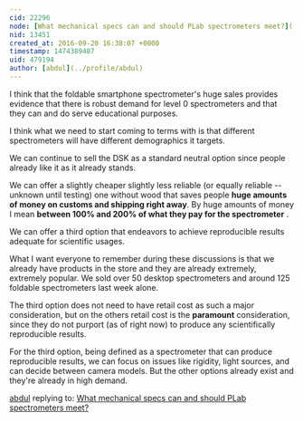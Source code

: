 ```yaml
---
cid: 22296
node: [What mechanical specs can and should PLab spectrometers meet?](../notes/stoft/09-15-2016/what-mechanical-specs-can-and-should-plab-spectrometers-meet)
nid: 13451
created_at: 2016-09-20 16:38:07 +0000
timestamp: 1474389487
uid: 479194
author: [abdul](../profile/abdul)
---
```


I think that the foldable smartphone spectrometer's huge sales provides evidence that there is robust demand for level 0 spectrometers and that they can and do serve educational purposes.

I think what we need to start coming to terms with is that different spectrometers will have different demographics it targets. 

We can continue to sell the DSK as a standard neutral option since people already like it as it already stands.

We can offer a slightly cheaper slightly less reliable (or equally reliable -- unknown until testing) one without wood that saves people **huge amounts of money on customs and shipping right away**. By huge amounts of money I mean **between 100% and 200% of what they pay for the spectrometer** .

We can offer a third option that endeavors to achieve reproducible results adequate for scientific usages.

What I want everyone to remember during these discussions is that we already have products in the store and they are already extremely, extremely popular. We sold over 50 desktop spectrometers and around 125 foldable spectrometers last week alone. 

The third option does not need to have retail cost as such a major consideration, but on the others retail cost is the **paramount** consideration, since they do not purport (as of right now) to produce any scientifically reproducible results. 

For the third option, being defined as a spectrometer that can produce reproducible results, we can focus on issues like rigidity, light sources, and can decide between camera models. But the other options already exist and they're already in high demand.

[abdul](../profile/abdul) replying to: [What mechanical specs can and should PLab spectrometers meet?](../notes/stoft/09-15-2016/what-mechanical-specs-can-and-should-plab-spectrometers-meet)

